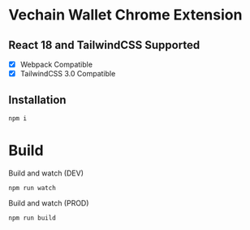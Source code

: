# Vechain Wallet Chrome Extension

## React 18 and TailwindCSS Supported

- [x] Webpack Compatible
- [x] TailwindCSS 3.0 Compatible

## Installation
```
npm i
```

# Build 
Build and watch (DEV)
```
npm run watch
```

Build and watch (PROD)
```
npm run build
```


